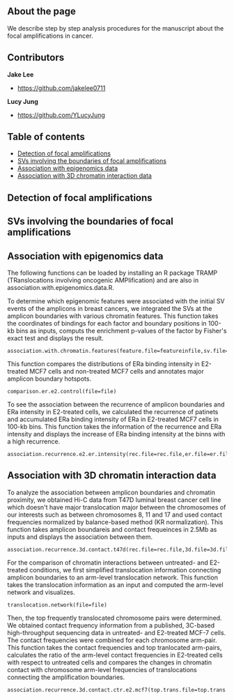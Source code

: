 ## About the page
We describe step by step analysis procedures for the manuscript about the focal amplifications in cancer. 

## Contributors

**Jake Lee**
- <https://github.com/jakelee0711>

**Lucy Jung**
- <https://github.com/YLucyJung>

## Table of contents

- [Detection of focal amplifications](#Detection-of-focal-amplifications)
- [SVs involving the boundaries of focal amplifications](#SVs-involving-the-boundaries-of-focal-amplifications)
- [Association with epigenomics data](#Association-with-epigenomics-data)
- [Association with 3D chromatin interaction data](#Association-with-3D-chromatin-interaction-data)

## Detection of focal amplifications

## SVs involving the boundaries of focal amplifications

## Association with epigenomics data
The following functions can be loaded by installing an R package TRAMP (TRanslocations involving oncogenic AMPlification) and are also in association.with.epigenomics.data.R. 

To determine which epigenomic features were associated with the initial SV events of the amplicons in breast cancers, we integrated the SVs at the amplicon boundaries with various chromatin features. This function takes the coordinates of bindings for each factor and boundary positions in 100-kb bins as inputs, computs the enrichment p-values of the factor by Fisher's exact test and displays the result.
```
association.with.chromatin.features(feature.file=featureinfile,sv.file=sv.file)
```
This function compares the distributions of ERa binding intensity in E2-treated MCF7 cells and non-treated MCF7 cells and annotates major amplicon boundary hotspots.  
```
comparison.er.e2.control(file=file)
```
To see the association between the recurrence of amplicon boundaries and ERa intensity in E2-treated cells, we calculated the recurrence of patinets and accumulated ERa binding intensity of ERa in E2-treated MCF7 cells in 100-kb bins. This function takes the information of the recurrence and ERa intensity and displays the increase of ERa binding intensity at the binns with a high recurrence.
```
association.recurrence.e2.er.intensity(rec.file=rec.file,er.file=er.file)
```
## Association with 3D chromatin interaction data
To analyze the association between amplicon boundaries and chromatin proximity, we obtained Hi-C data from T47D luminal breast cancer cell line which doesn't have major translocation major between the chromosomes of our interests such as between chromosomes 8, 11 and 17 and used contact frequencies normalized by balance-based method (KR normalization). This function takes amplicon boundareis and contact frequeinces in 2.5Mb as inputs and displays the association between them.
```
association.recurrence.3d.contact.t47d(rec.file=rec.file,3d.file=3d.file)
```
For the comparison of chromatin interactions between untreated- and E2-treated conditions, we first simplified translocation information connecting amplicon boundaries to an arm-level translocation network. This function takes the translocation information as an input and computed the arm-level network and visualizes.
```
translocation.network(file=file)
```
Then, the top frequently translocated chromosome pairs were determined. We obtained contact frequency information from a published, 3C-based high-throughput sequencing data in untreated- and E2-treated MCF-7 cells. The contact frequencies were combined for each chromosome arm-pair. This function takes the contact frequencies and top tranlocated arm-pairs, calculates the ratio of the arm-level contact frequencies in E2-treated cells with respect to untreated cells and compares the changes in chromatin contact with chromosome arm-level frequencies of translocations connecting the amplification boundaries. 

```
association.recurrence.3d.contact.ctr.e2.mcf7(top.trans.file=top.trans.file,3d.file=3d.file)
```
